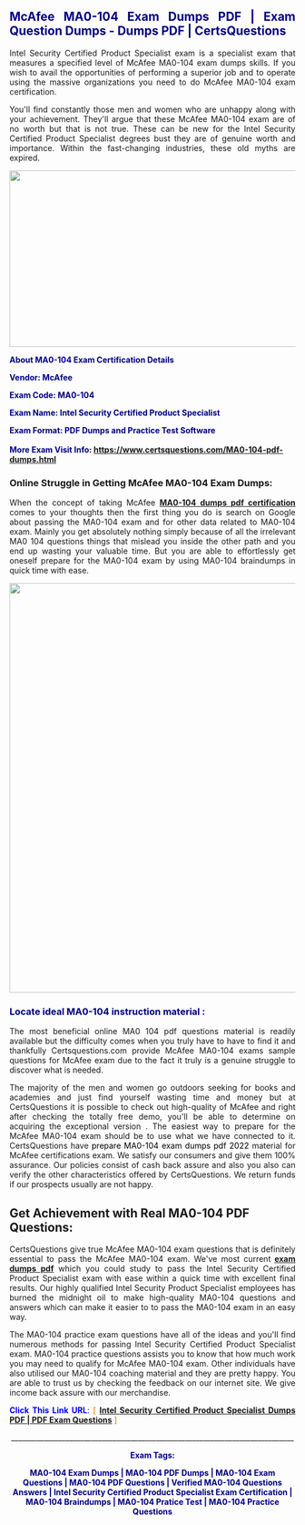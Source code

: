 <h2 style="text-align: justify;"><span style="color: #000080;">McAfee MA0-104 Exam Dumps PDF | Exam Question Dumps - Dumps PDF | CertsQuestions</span></h2>
<p style="text-align: justify;">Intel Security Certified Product Specialist exam is a specialist exam that measures a specified level of McAfee  MA0-104 exam dumps skills. If you wish to avail the opportunities of performing a superior job and to operate using the massive organizations you need to do McAfee MA0-104 exam certification.</p>
<p style="text-align: justify;">You'll find constantly those men and women who are unhappy along with your achievement. They'll argue that these McAfee  MA0-104 exam are of no worth but that is not true. These can be new for the Intel Security Certified Product Specialist degrees bust they are of genuine worth and importance. Within the fast-changing industries, these old myths are expired.</p>
<p><img style="display: block; margin-left: auto; margin-right: auto;" src="https://i.imgur.com/eaP4ae9.png" width="840" height="310" /></p>
<p><span style="color: #000080;"><strong>About MA0-104 Exam Certification Details</strong></span></p>
<p><span style="color: #000080;"><strong>Vendor: McAfee<br /></strong></span></p>
<p><span style="color: #000080;"><strong>Exam Code: MA0-104</strong></span></p>
<p><span style="color: #000080;"><strong>Exam Name: Intel Security Certified Product Specialist</strong></span></p>
<p><span style="color: #000080;"><strong>Exam Format: PDF Dumps and Practice Test Software<br /><br />More Exam Visit Info: <span style="color: #ff6600;"><a href="https://www.certsquestions.com/MA0-104-pdf-dumps.html">https://www.certsquestions.com/MA0-104-pdf-dumps.html</a></span></strong></span></p>
<h3>Online Struggle in Getting McAfee MA0-104 Exam Dumps:</h3>
<p style="text-align: justify;">When the concept of taking McAfee <a href="https://www.certsquestions.com/MA0-104-pdf-dumps.html"><strong> MA0-104 dumps pdf certification</strong></a> comes to your thoughts then the first thing you do is search on Google about passing the MA0-104 exam and for other data related to MA0-104 exam. Mainly you get absolutely nothing simply because of all the irrelevant MA0 104 questions things that mislead you inside the other path and you end up wasting your valuable time. But you are able to effortlessly get oneself prepare for the MA0-104 exam by using MA0-104 braindumps in quick time with ease.</p>
<p><a href="https://www.certsquestions.com/MA0-104-pdf-dumps.html"><img style="display: block; margin-left: auto; margin-right: auto;" src="https://i.imgur.com/pxhoKQ2.png" width="720" /></a></p>
<h3><span style="color: #000080;">Locate ideal  MA0-104 instruction material :</span></h3>
<p style="text-align: justify;">The most beneficial online MA0 104 pdf questions material is readily available but the difficulty comes when you truly have to have to find it and thankfully Certsquestions.com provide McAfee MA0-104 exams sample questions for McAfee  exam due to the fact it truly is a genuine struggle to discover what is needed.</p>
<p style="text-align: justify;">The majority of the men and women go outdoors seeking for books and academies and just find yourself wasting time and money but at CertsQuestions it is possible to check out high-quality of McAfee  and right after checking the totally free demo, you'll be able to determine on acquiring the exceptional version . The easiest way to prepare for the McAfee MA0-104 exam should be to use what we have connected to it. CertsQuestions have <span style="color: #000000;">prepare MA0-104 exam dumps pdf 2022</span> material for McAfee certifications exam. We satisfy our consumers and give them 100% assurance. Our policies consist of cash back assure and also you also can verify the other characteristics offered by CertsQuestions. We return funds if our prospects usually are not happy.</p>
<h2>Get Achievement with Real MA0-104 PDF Questions:</h2>
<p style="text-align: justify;">CertsQuestions give true McAfee MA0-104 exam questions that is definitely essential to pass the McAfee  MA0-104 exam. We've most current<strong>&nbsp;<a href="https://www.certsquestions.com/">exam dumps pdf</a></strong>&nbsp;which you could study to pass the Intel Security Certified Product Specialist exam with ease within a quick time with excellent final results. Our highly qualified Intel Security Product Specialist employees has burned the midnight oil to make high-quality MA0-104 questions and answers which can make it easier to to pass the MA0-104 exam in an easy way.</p>
<p style="text-align: justify;">The MA0-104 practice exam questions have all of the ideas and you'll find numerous methods for passing Intel Security Certified Product Specialist exam. MA0-104 practice questions assists you to know that how much work you may need to qualify for McAfee  MA0-104 exam. Other individuals have also utilised our MA0-104 coaching material and they are pretty happy. You are able to trust us by checking the feedback on our internet site. We give income back assure with our merchandise.</p>
<p style="text-align: justify;"><span style="color: #0000ff;"><strong>Click This Link URL</strong>:</span> <span style="color: #ff6600;">[ <strong><a href="https://www.certsquestions.com/intel-security-product-specialist-certification.html">Intel Security Certified Product Specialist Dumps PDF | PDF Exam Questions</a></strong> ]</span></p>
<p style="text-align: center;">______________________________________________________________________________</p>
<p style="text-align: center;"><span style="color: #000080;"><strong>Exam Tags:</strong></span></p>
<p style="text-align: center;"><span style="color: #000080;"><strong>MA0-104 Exam Dumps | MA0-104 PDF Dumps | MA0-104 Exam Questions | MA0-104 PDF Questions | Verified MA0-104 Questions Answers | Intel Security Certified Product Specialist Exam Certification | MA0-104 Braindumps | MA0-104 Pratice Test | MA0-104 Practice Questions</strong></span></p>
